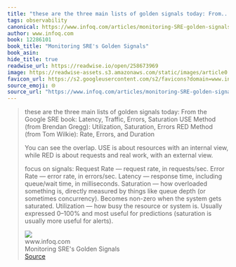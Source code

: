 ```yaml
---
title: "these are the three main lists of golden signals today: From..."
tags: observability
canonical: https://www.infoq.com/articles/monitoring-SRE-golden-signals/
author: www.infoq.com
book: 12286101
book_title: "Monitoring SRE's Golden Signals"
book_asin: 
hide_title: true
readwise_url: https://readwise.io/open/258673969
image: https://readwise-assets.s3.amazonaws.com/static/images/article0.00998d930354.png
favicon_url: https://s2.googleusercontent.com/s2/favicons?domain=www.infoq.com
source_emoji: 🌐
source_url: "https://www.infoq.com/articles/monitoring-SRE-golden-signals/#:~:text=these%20are%20the,useful%20for%20alerts%29."
---
```


> these are the three main lists of golden signals today:
> From the Google SRE book: Latency, Traffic, Errors, Saturation
> USE Method (from Brendan Gregg): Utilization, Saturation, Errors
> RED Method (from Tom Wilkie): Rate, Errors, and Duration
> 
> You can see the overlap. USE is about resources with an internal view, while RED is about requests and real work, with an external view.
> 
> focus on signals:
> Request Rate — request rate, in requests/sec.
> Error Rate — error rate, in errors/sec.
> Latency — response time, including queue/wait time, in milliseconds.
> Saturation — how overloaded something is, directly measured by things like queue depth (or sometimes concurrency). Becomes non-zero when the system gets saturated.
> Utilization — how busy the resource or system is. Usually expressed 0–100% and most useful for predictions (saturation is usually more useful for alerts).
> <div class="quoteback-footer"><div class="quoteback-avatar"><img class="mini-favicon" src="https://s2.googleusercontent.com/s2/favicons?domain=www.infoq.com"></div><div class="quoteback-metadata"><div class="metadata-inner"><span style="display:none">FROM:</span><div aria-label="www.infoq.com" class="quoteback-author"> www.infoq.com</div><div aria-label="Monitoring SRE's Golden Signals" class="quoteback-title"> Monitoring SRE's Golden Signals</div></div></div><div class="quoteback-backlink"><a target="_blank" aria-label="go to the full text of this quotation" rel="noopener" href="https://www.infoq.com/articles/monitoring-SRE-golden-signals/#:~:text=these%20are%20the,useful%20for%20alerts%29." class="quoteback-arrow"> Source</a></div></div>